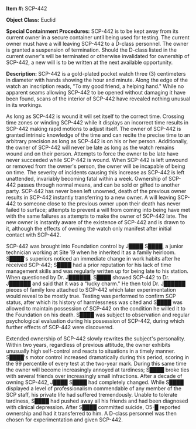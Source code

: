 **Item #:** SCP-442

**Object Class:** Euclid

**Special Containment Procedures:** SCP-442 is to be kept away from its current owner in a secure container until being used for testing. The current owner must have a will leaving SCP-442 to a D-class personnel. The owner is granted a suspension of termination. Should the D-class listed in the current owner's will be terminated or otherwise invalidated for ownership of SCP-442, a new will is to be written at the next available opportunity.

**Description:** SCP-442 is a gold-plated pocket watch three (3) centimeters in diameter with hands showing the hour and minute. Along the edge of the watch an inscription reads, "To my good friend, a helping hand." While no apparent seams allowing SCP-442 to be opened without damaging it have been found, scans of the interior of SCP-442 have revealed nothing unusual in its workings.

As long as SCP-442 is wound it will set itself to the correct time. Crossing time zones or winding SCP-442 while it displays an incorrect time results in SCP-442 making rapid motions to adjust itself. The owner of SCP-442 is granted intrinsic knowledge of the time and can recite the precise time to an arbitrary precision as long as SCP-442 is on his or her person. Additionally, the owner of SCP-442 will never be late as long as the watch remains wound and on their person. Attempts to force the owner to be late have never succeeded while SCP-442 is wound. When SCP-442 is left unwound or removed from the owner's person, the owner will be incapable of being on time. The severity of incidents causing this increase as SCP-442 is left unattended, invariably becoming fatal within a week. Ownership of SCP-442 passes through normal means, and can be sold or gifted to another party. SCP-442 has never been left unowned, death of the previous owner results in SCP-442 instantly transferring to a new owner. A will leaving SCP-442 to someone close to the previous owner upon their death has never failed to surface; attempts to prevent a will from coming into being have met with the same failures as attempts to make the owner of SCP-442 late. The new owner is instantly aware of the existence of SCP-442 and is drawn to it, although the effects of owning the watch only manifest after initial contact with SCP-442.

SCP-442 was brought into Foundation control by J████ S████, a junior technician working at Site 19 when he inherited it as a family heirloom. S████'s superiors noticed an immediate change in work habits after he received SCP-442; S████ had a prior reputation for his lack of time management skills and was regularly written up for being late to his station. When questioned by Dr. J██████, S████ showed SCP-442 to Dr. J██████ and said that it was a "lucky charm." He then told Dr. J██████ pieces of family lore attached to SCP-442 which later experimentation would reveal to be mostly true. Testing was performed to confirm SCP status, after which its history of harmlessness was cited and S████ was allowed to maintain possession of SCP-442 on the condition he willed it to the Foundation on his death. S████ was subject to observation and regular psychological evaluation during his possession of SCP-442, during which further effects of SCP-442 were discovered.

Extended ownership of SCP-442 slowly rewrites the subject's personality. Within two years, regardless of previous attitude, the owner exhibits unusually high self-control and reacts to situations in a timely manner. S████'s motor control increased dramatically during this period, scoring in the 99 percentile of every test at the two-year mark. During this same time the owner will become increasingly annoyed at tardiness; S████ broke ties with several friends over increasingly small infractions. After a decade of owning SCP-442, J████ S████ had completely changed. While S████ displayed a level of professionalism commendable of any member of the SCP staff, his private life had suffered tremendously. Unable to tolerate tardiness, S████ had pushed away all his friends and had been diagnosed with clinical depression. After S████ committed suicide, O5-█ reported ownership and had it transferred to him. A D-class personnel was then chosen for experimentation and given SCP-442.